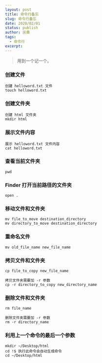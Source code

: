 ```yaml
---
layout: post
title: 命令行备忘
slug: 命令行备忘
date: 2020/02/01
status: publish
author: 灰桑
tags:
  - 命令行
excerpt: 
---
```


> 用到一个记一个。

### 创建文件 

```shell
创建 helloword.txt 文件
touch helloword.txt
```



### 创建文件夹

```shell
创建 html 文件夹
mkdir html
```



### 展示文件内容 

```shell
展示 helloword.txt 文件内容
cat helloword.txt
```



### 查看当前文件夹

```shell
pwd
```



### Finder 打开当前路径的文件夹

```shell
open .
```



### 移动文件和文件夹

```shell
mv file_to_move destination_directory
mv directory_to_move destination_directory
```



### 重命名文件

```shell
mv old_file_name new_file_name
```



### 拷贝文件和文件夹

```shell
cp file_to_copy new_file_name

拷贝文件夹需要加 -r 参数
cp -r directory_to_copy new_directory_name
```



### 删除文件和文件夹

```shell
rm file_name

删除文件夹需要加 -r 参数
rm -r directory_name
```



### 利用上一个命令的最后一个参数

```shell
mkdir ~/Desktop/html
cd !$ 执行此命令会自动生成命令 
cd ~/Desktop/html
```
